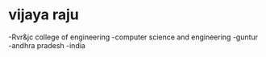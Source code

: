 # vijaya raju

-Rvr&jc college of engineering
-computer science and engineering
-guntur
-andhra pradesh
-india
